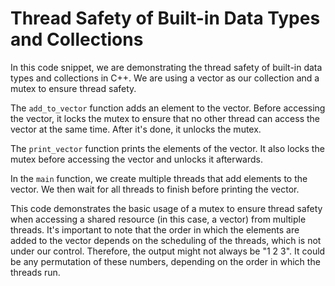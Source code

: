 # Thread Safety of Built-in Data Types and Collections
In this code snippet, we are demonstrating the thread safety of built-in data types and collections in C++. We are using a vector as our collection and a mutex to ensure thread safety.

The `add_to_vector` function adds an element to the vector. Before accessing the vector, it locks the mutex to ensure that no other thread can access the vector at the same time. After it's done, it unlocks the mutex.

The `print_vector` function prints the elements of the vector. It also locks the mutex before accessing the vector and unlocks it afterwards.

In the `main` function, we create multiple threads that add elements to the vector. We then wait for all threads to finish before printing the vector.

This code demonstrates the basic usage of a mutex to ensure thread safety when accessing a shared resource (in this case, a vector) from multiple threads. It's important to note that the order in which the elements are added to the vector depends on the scheduling of the threads, which is not under our control. Therefore, the output might not always be "1 2 3". It could be any permutation of these numbers, depending on the order in which the threads run.